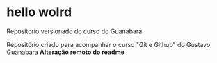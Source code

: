 # hello wolrd
 Repositorio versionado do curso do Guanabara

Repositório criado para acompanhar o curso "Git e Github" do Gustavo Guanabara
**Alteração remoto do readme**
